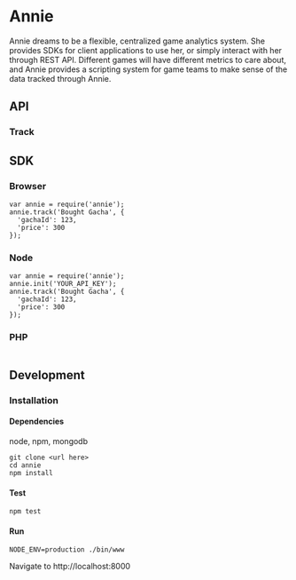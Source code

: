 # Annie

Annie dreams to be a flexible, centralized game analytics system.
She provides SDKs for client applications to use her, or simply interact with her through REST API.
Different games will have different metrics to care about, and Annie provides a scripting system for game teams to make sense of the data tracked through
Annie.

## API

### Track

## SDK

### Browser

```
var annie = require('annie');
annie.track('Bought Gacha', {
  'gachaId': 123,
  'price': 300
});
```

### Node

```
var annie = require('annie');
annie.init('YOUR_API_KEY');
annie.track('Bought Gacha', {
  'gachaId': 123,
  'price': 300
});
```

### PHP

```
```

## Development

### Installation

#### Dependencies

node, npm, mongodb

```
git clone <url here>
cd annie
npm install
```

#### Test

`npm test`

#### Run

`NODE_ENV=production ./bin/www`

Navigate to http://localhost:8000